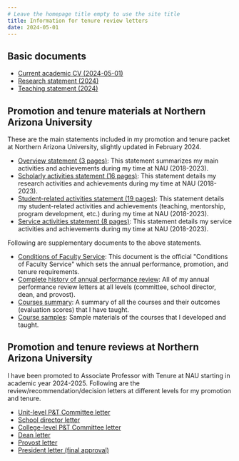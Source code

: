 ```yaml
---
# Leave the homepage title empty to use the site title
title: Information for tenure review letters
date: 2024-05-01
---
```


## Basic documents
- [Current academic CV (2024-05-01)](../uploads/Nghiem-CV.pdf)
- [Research statement (2024)](../uploads/Nghiem-research.pdf)
- [Teaching statement (2024)](../uploads/Nghiem-teaching.pdf)


## Promotion and tenure materials at Northern Arizona University

These are the main statements included in my promotion and tenure packet at Northern Arizona University, slightly updated in February 2024.

<!--- - [**Tenure review letter highlights**](../uploads/tenure/Nghiem-tenure-letter-info.docx): This Word document summarizes my main activities and achievements in the form of copiable sentences.--->
- [Overview statement (3 pages)](../uploads/tenure/tenure-overview.pdf): This statement summarizes my main activities and achievements during my time at NAU (2018-2023).
- [Scholarly activities statement (16 pages)](../uploads/tenure/tenure-research.pdf): This statement details my research activities and achievements during my time at NAU (2018-2023).
- [Student-related activities statement (19 pages)](../uploads/tenure/tenure-student-related.pdf): This statement details my student-related activities and achievements (teaching, mentorship, program development, etc.) during my time at NAU (2018-2023).
- [Service activities statement (8 pages)](../uploads/tenure/tenure-service.pdf): This statement details my service activities and achievements during my time at NAU (2018-2023).


Following are supplementary documents to the above statements.

- [Conditions of Faculty Service](../uploads/tenure/tenure-SICCS_COFS.pdf): This document is the official "Conditions of Faculty Service" which sets the annual performance, promotion, and tenure requirements.
- [Complete history of annual performance review](../uploads/tenure/tenure-annual_review_history.pdf): All of my annual performance review letters at all levels (committee, school director, dean, and provost).
- [Courses summary](../uploads/tenure/tenure-courses_summary.pdf): A summary of all the courses and their outcomes (evaluation scores) that I have taught.
- [Course samples](../uploads/tenure/tenure-course_samples.pdf): Sample materials of the courses that I developed and taught.


## Promotion and tenure reviews at Northern Arizona University

I have been promoted to Associate Professor with Tenure at NAU starting in academic year 2024-2025.  Following are the review/recommendation/decision letters at different levels for my promotion and tenure.

- [Unit-level P&T Committee letter](../uploads/tenure/tenure-FSC-letter.pdf)
- [School director letter](../uploads/tenure/tenure-Director-letter.pdf)
- [College-level P&T Committee letter](../uploads/tenure/tenure-College-letter.pdf)
- [Dean letter](../uploads/tenure/tenure-Dean-letter.pdf)
- [Provost letter](../uploads/tenure/tenure-Provost-letter.pdf)
- [President letter (final approval)](../uploads/tenure/tenure-President-letter.pdf)
